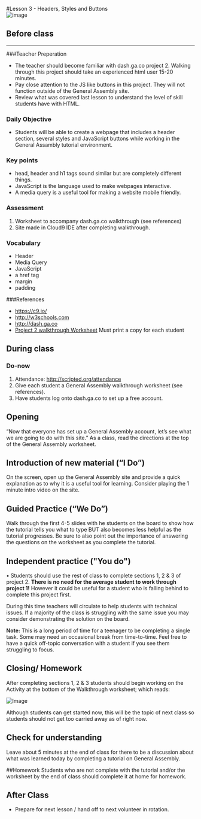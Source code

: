 #Lesson 3 - Headers, Styles and Buttons  
![image](http://i.imgur.com/73WZUvo.png)

## Before class
---
###Teacher Preperation
* The teacher should become familiar with dash.ga.co project 2. Walking through this project should take an experienced html user 15-20 minutes. * Pay close attention to the JS like buttons in this project. They will not function outside of the General Assembly site.* Review what was covered last lesson to understand the level of skill students have with HTML. 

### Daily Objective

* Students will be able to create a webpage that includes a header section, several styles and JavaScript buttons while working in the General Assambly tutorial environment. 


### Key points

* head, header and h1 tags sound similar but are completely different things.* JavaScript is the language used to make webpages interactive.* A media query is a useful tool for making a website mobile friendly.

### Assessment

1. Worksheet to accompany dash.ga.co walkthrough (see references)
2. Site made in Cloud9 IDE after completing walkthrough.



### Vocabulary

* Header
* Media Query
* JavaScript
* a href tag
* margin
* padding

###References
* <https://c9.io/>
* <http://w3schools.com>
* <http://dash.ga.co>
* [Project 2 walkthrough Worksheet](https://www.dropbox.com/s/x7kyti0jt6easj0/GeneralAssemblyPacketJeffBlog.docx ) Must print a copy for each student

## During class

### Do-now

1. Attendance: http://scripted.org/attendance
2. Give each student a General Assembly walkthrough worksheet (see references).
3. Have students log onto dash.ga.co to set up a free account.


## Opening

“Now that everyone has set up a General Assembly account, let’s see what we are going to do with this site.” As a class, read the directions at the top of the General Assembly worksheet.

## Introduction of new material (“I Do”)
On the screen, open up the General Assembly site and provide a quick explanation as to why it is a useful tool for learning. Consider playing the 1 minute intro video on the site.



## Guided Practice (“We Do”)

Walk through the first 4-5 slides with he students on the board to show how the tutorial tells you what to type BUT also becomes less helpful as the tutorial progresses. Be sure to also point out the importance of answering the questions on the worksheet as you complete the tutorial.

## Independent practice ("You do")

•	Students should use the rest of class to complete sections 1, 2 & 3 of project 2. **There is no need for the average student to work through project 1!** However it could be useful for a student who is falling behind to complete this project first.

During this time teachers will circulate to help students with technical issues. If a majority of the class is struggling with the same issue you may consider demonstrating the solution on the board.  
**Note:** This is a long period of time for a teenager to be completing a single task. Some may need an occasional break from time-to-time. Feel free to have a quick off-topic conversation with a student if you see them struggling to focus.

## Closing/ Homework
After completing sections 1, 2 & 3 students should begin working on the Activity at the bottom of the Walkthrough worksheet; which reads: 

![Image](http://i.imgur.com/tZmFR5b.png)

Although students can get started now, this will be the topic of next class so students should not get too carried away as of right now.

## Check for understanding
Leave about 5 minutes at the end of class for there to be a discussion about what was learned today by completing a tutorial on General Assembly.

##Homework
Students who are not complete with the tutorial and/or the worksheet by the end of class should complete it at home for homework.
 
## After Class

* Prepare for next lesson / hand off to next volunteer in rotation.


